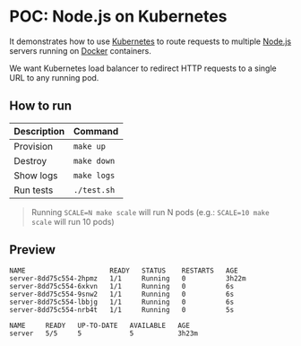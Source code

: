 # POC: Node.js on Kubernetes

It demonstrates how to use [Kubernetes](https://kubernetes.io) to route requests to multiple [Node.js](https://nodejs.org) servers running on [Docker](https://github.com/docker) containers.

We want Kubernetes load balancer to redirect HTTP requests to a single URL to any running pod.

## How to run

| Description | Command |
| :--- | :--- |
| Provision | `make up` |
| Destroy | `make down` |
| Show logs | `make logs` |
| Run tests | `./test.sh` |

> Running `SCALE=N make scale` will run N pods (e.g.: `SCALE=10 make scale` will run 10 pods)

## Preview

```
NAME                     READY   STATUS    RESTARTS   AGE
server-8dd75c554-2hpmz   1/1     Running   0          3h22m
server-8dd75c554-6xkvn   1/1     Running   0          6s
server-8dd75c554-9snw2   1/1     Running   0          6s
server-8dd75c554-lbbjg   1/1     Running   0          6s
server-8dd75c554-nrb4t   1/1     Running   0          5s
```

```
NAME     READY   UP-TO-DATE   AVAILABLE   AGE
server   5/5     5            5           3h23m
```
